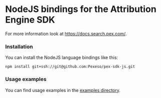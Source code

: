 # NodeJS bindings for the Attribution Engine SDK

For more information look at https://docs.search.pex.com/.

### Installation

You can install the NodeJS language bindings like this:

```
npm install git+ssh://git@github.com:Pexeso/pex-sdk-js.git
```

### Usage examples

You can find usage examples in the [examples directory](examples).
